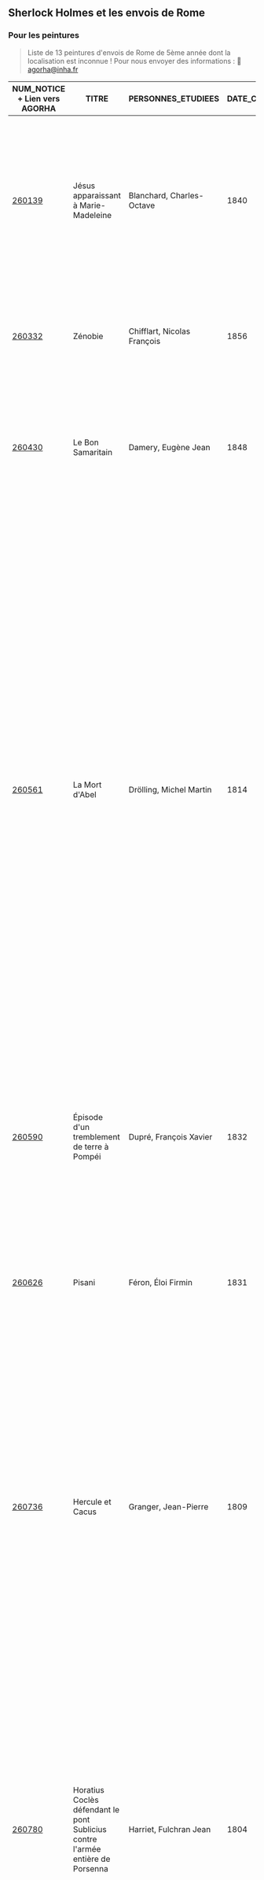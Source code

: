 ## Sherlock Holmes et les envois de Rome

### Pour les peintures

> Liste de 13 peintures d'envois de Rome de 5ème année dont la localisation est inconnue ! 
> Pour nous envoyer des informations : :email: [agorha@inha.fr](:email:)


| NUM_NOTICE + Lien vers AGORHA 	| TITRE 	| PERSONNES_ETUDIEES 	| DATE_CREATION 	| COMM_HIST 	|
|-	|-	|-	|-	|-	|
| [260139](https://agorha.inha.fr/inhaprod/ark:/54721/003260139) 	| Jésus apparaissant à Marie-Madeleine 	| Blanchard, Charles-Octave 	| 1840 	| Envoi réglementaire de 5e année exécuté en 4e année en raison de la réduction du temps de pension de l'artiste. Exposé à Rome en avril 1841, expédié à Paris le 3 juin suivant pour l'exposition des envois à l?École des beaux-arts (exposé). Exposé au Salon de 1842. 	|
| [260332](https://agorha.inha.fr/inhaprod/ark:/54721/003260332) 	| Zénobie 	| Chifflart, Nicolas François 	| 1856 	| Envoi réglementaire de 5e année. Exposé à Rome en avril, expédié à Paris le 23 juin 1857 pour l'exposition des envois à l?École des beaux-arts (exposé). 	|
| [260430](https://agorha.inha.fr/inhaprod/ark:/54721/003260430) 	| Le Bon Samaritain 	| Damery, Eugène Jean 	| 1848 	| Envoi réglementaire de 5e année. Exposé à Rome en avril 1849, expédié à Paris le 29 mai 1850 pour l'exposition des envois à l'École des beaux-arts (exposé). Exposé au Salon de 1850. 	|
| [260561](https://agorha.inha.fr/inhaprod/ark:/54721/003260561) 	| La Mort d'Abel 	| Drölling, Michel Martin 	| 1814 	| Envoi réglementaire de 5e année. L'artiste bénéficie en 1814 d'un report d'un an de pension lui permettant de mettre à exécution son dernier envoi de Rome (réduction de la pension de 5 à 4 ans entre 1811 et 1815). Drolling pense à traiter le sujet de la Mort d'Abel dès le mois de novembre 1812 (cabinet des arts graphiques du Louvre, inv. A 913, recto). Le 17 juin 1813, il fait parvenir à son père un premier croquis et tiendra peut-être compte des critiques que ce dernier lui renvoie (cabinet des arts graphiques du Louvre, inv. A 919, recto et A 956, recto). A la date du 3 juin 1815, l'artiste indique qu'il a presque terminé son tableau (cabinet des arts graphiques du Louvre, A 9321, recto). Exposé à Rome en 1815 (juin?), expédié à Paris le 2 septembre suivant, examiné par l'Académie des beaux-arts en 1816 (exposé). Exposé au Salon de 1817. Ancienne collection Sommariva. 	|
| [260590](https://agorha.inha.fr/inhaprod/ark:/54721/003260590) 	| Épisode d'un tremblement de terre à Pompéi 	| Dupré, François Xavier 	| 1832 	| Envoi réglementaire de 5e année. Exposé à Rome en avril 1833, expédié à Paris le 1er juin suivant pour l'époque de l'exposition des envois à l?École des beaux-arts (exposé). Exposé au Salon de 1834. 	|
| [260626](https://agorha.inha.fr/inhaprod/ark:/54721/003260626) 	| Pisani 	| Féron, Éloi Firmin 	| 1831 	| Envoi réglementaire de 5e année. Exposé à Rome en 1832, expédié à Paris le 15 juin suivant pour l'époque de l'exposition des envois à l?École des beaux-arts (exposé). Exposé à Paris au Salon de 1833 sous le titre " Victor Pisani délivré de prison ""." 	|
| [260736](https://agorha.inha.fr/inhaprod/ark:/54721/003260736) 	| Hercule et Cacus 	| Granger, Jean-Pierre 	| 1809 	| Envoi réglementaire de 5e année. L'artiste aurait du livrer son envoi pour la fin de l'année 1810, mais le retard qu'il apporte à achever son tableau - achèvement qui intervient probablement au courant du mois de juillet 1811 - oblige le directeur de l'Académie de France à Rome à différer l'expédition des envois jusqu'au début du mois d'août 1811. Expédié à Paris le 1er août 1811, examiné à la fin de l'année par l'Académie des beaux-arts (exposé ?). 	|
| [260780](https://agorha.inha.fr/inhaprod/ark:/54721/003260780) 	| Horatius Coclès défendant le pont Sublicius contre l'armée entière de Porsenna 	| Harriet, Fulchran Jean 	| 1804 	| Envoi réglementaire de 5e année. Commencé en 1804 et laissé inachevé par le décès de l'artiste le 11 septembre 1805. Le directeur de l'Académie de France à Rome, Suvée, évoque dans l?État des envois de peinture de 1804-1805 un tableau de 22 pieds sur 16, composé d'une quarantaine de figures dont plus de vingt au premier plan. Les figures étaient considérées comme terminées lorsque l'artiste en a effacé huit afin de les reprendre. C'est vraisemblablement lors de ce travail que le peintre est tombé gravement malade. Non exposé à la Villa Médicis en 1805. 	|
| [260789](https://agorha.inha.fr/inhaprod/ark:/54721/003260789) 	| Romulus et Rémus trouvés sur les bords du Tibre par le berger Faustulus 	| Heim, François Joseph 	| 1810 	| Envoi réglementaire de 5e année. Laissé inachevé par l'artiste en raison du retranchement d'une année de pension intervenue au courant de l'année de 1810. Cité dans l?État des envois de peinture de 1811, non remis à l'Académie des beaux-arts pour examen. 	|
| [260809](https://agorha.inha.fr/inhaprod/ark:/54721/003260809) 	| Pâris et Oenone 	| Hesse, Nicolas Auguste 	| 1823 	| Envoi réglementaire de 5e année. Exposé à Rome en avril 1824, expédié à Paris le 14 mai suivant pour l'époque de l'exposition des envois (exposé). 	|
| [261029](https://agorha.inha.fr/inhaprod/ark:/54721/003261029) 	| Cornélie, mère des Gracques 	| Lefebvre, Jules Joseph 	| 1866 	| Envoi réglementaire de 5e année (Règlement de 1846). Exécuté à Rome en 1867, exposé inachevé à l'Académie de France à Rome en juin 1867, envoyé directement par l'artiste à Paris pour l'époque de l'exposition des Envois à l'École des beaux-arts (Archives de l'Académie de France à Rome, 66, f°1-2), exposé inachevé à l'École des beaux-arts en août 1867. 	|
| [261068](https://agorha.inha.fr/inhaprod/ark:/54721/003261068) 	| Sainte Dorothée martyre 	| Lenepveu, Jules-Eugène 	| 1852 	| Envoi réglementaire de 5e année. Exposé à Rome en avril 1853, expédié à Paris le 4 juin suivant pour l'exposition des envois à l'École des beaux-arts (exposé). 	|
| [261277](https://agorha.inha.fr/inhaprod/ark:/54721/003261277) 	| L'Arrivée d'Iphigénie en Aulide 	| Odevaere, Joseph Dionysius 	| 1809 	| Envoi réglementaire de 5e année. Exécuté en 1810, cité dans l?État des envois de peinture pour 1811, mais non expédié à Paris avec les envois de 1811. Non soumis au jugement de l'Académie des beaux-arts en 1811 et 1812. Exposé au Salon de 1812. 	|

### Pour les sculptures

> Liste de 13 sculptures d'envois de Rome de 5ème année dont la localisation est inconnue ! 
> Pour nous envoyer des informations : :email: [agorha@inha.fr](:email:)

| NUM_NOTICE 	| TITRES 1 	| PERSONNES_ETUDIEES 	| DATE_CREATION 	| COMM_HIST 	|
|-	|-	|-	|-	|-	|
| [260019](https://agorha.inha.fr/inhaprod/ark:/54721/003260019) 	| Un pugilateur 	| Auguste, Jules Robert 	| 1812 	| Envoi réglementaire de 5e année exécuté en 4e année. Exécuté entre 1812 et 1814. Non envoyé à Paris en 1813 et 1814 par l'Académie de France faute de moyens d'expédition pour l'ensemble des envois de sculpture. Cité également dans l'État des envois de sculpture de 1814. 	|
| [260176](https://agorha.inha.fr/inhaprod/ark:/54721/003260176) 	| La Modestie 	| Bonnassieux, Jean-Marie 	| 1841 	| Envoi réglementaire de 5e année (non cité dans l'État des envois de sculpture de 1842). Exposé à Rome en avril 1842, expédié à Paris le 20 juillet suivant pour l'époque de l'exposition des envois à l'École des beaux-arts (exposé). Exposé au Salon de 1844. 	|
| [260266](https://agorha.inha.fr/inhaprod/ark:/54721/003260266) 	| L'Innocence réchauffant un serpent en son sein 	| Callamard, Charles-Antoine 	| 1803 	| Envoi réglementaire de 5e année. Modèle en plâtre. Non expédié à Paris en 1804. Exposé à Rome en 1805 dans le dernier trimestre de l'année d'après Henry Lapauze. Non expédié à Paris. 	|
| [260273](https://agorha.inha.fr/inhaprod/ark:/54721/003260273) 	| Socrate appuyé sur son groupe des Grâces 	| Calloigne, Jean Robert 	| 1810 	| Envoi réglementaire de 5e année. Achevé à la date du 25 août 1811 (État des envois de sculpture, 1809-1811). Également mentionné dans l'État des envois de sculpture de 1812. Non expédié à Paris faute de moyens d'expédition. 	|
| [261633](https://agorha.inha.fr/inhaprod/ark:/54721/003261633) 	| Sapho 	| Dimier, Abel 	| 1824 	| Envoi réglementaire de 5e année (Règlement de 1821). Exposé achevé à Rome en avril, expédié à Paris le 18 juin 1825 pour l'époque de l'exposition des envois à l'École des beaux-arts. 	|
| [261635](https://agorha.inha.fr/inhaprod/ark:/54721/003261635) 	| L'Éducation de Bacchus 	| Doublemard, Amédée Donatien 	| 1860 	| Envoi réglementaire de 5e année exécuté en 3e année. Autorisé par le ministre à achever son envoi à Paris pour raison de santé. Expédition du marbre ébauché à Paris le 31 janvier 1861 accompagné du plâtre (Archives nationales, F21 596, Lettre Schnetz à Walewski, Rome, le 9 février 1861). Exposé inachevé l'École des beaux-arts de Paris en octobre 1861. Acheté par l'État en 1862 pour une somme de 12000 francs versée par acomptes (Archives nationales, F21 134, dossier 48). Exposé au Salon de 1863 où le groupe remporte une médaille de 3e classe. Attribué au Ministère de l'Agriculture pour orner le salon de réception (Archives nationales, F21 134, dossier 48). Exposé en 1873 à Vienne lors de l'Exposition universelle et endommagé à son retour en gare de Fontainebleau. Restauré par Doublemard sur des crédits votés en 1883 (Archives nationales, F21 134, dossier 48). Restitué en 1893 au dépôt des marbres. En 1894, il est question d'envoyer la statue en Algérie, cependant l'aboutissement du dépôt n'est pas connu. Localisation actuelle inconnue. 	|
| [260583](https://agorha.inha.fr/inhaprod/ark:/54721/003260583) 	| Philoctète accablé par la douleur 	| Dupaty, Charles 	| 28 septembre 1803 (5 Vendémiaire An 12) 	| Envoi réglementaire. A la date du 28 septembre 1803, reçu d'une somme de 300 francs pour les frais du modèle destiné au Philoctète de 5e année (G. Brunel, Directorat de Suvée, p. 408). La figure est ébauchée en février 1804 (G. Brunel, p. 455). Exposé à la Villa Médicis en 1805 et 1806 (État des envois, 1805-1808, sculpture). Non expédié à Paris en raison de difficultés budgétaires. 	|
| [261647](https://agorha.inha.fr/inhaprod/ark:/54721/003261647) 	| L'Amour et Psyché 	| Godde, Charles Joseph 	| 1845 	| Envoi réglementaire de 5e année exécuté en 4e année. La mise en route de l'exécution de l'envoi a été retardée par la difficulté de se procurer un marbre puis l'ampleur du travail en a rendu impossible l'achèvement pour l'époque de l'exposition des envois à Rome (État envois, 1846, sculpture). Arrivé au terme de sa pension, l'artiste n'a pas été en mesure de produire son dernier envoi de Rome. 	|
| [260917](https://agorha.inha.fr/inhaprod/ark:/54721/003260917) 	| Thésée 	| Laitié, Charles René 	| 1810 	| Envoi réglementaire de 5e année. Achevé à la date du 25 août 1811 (État des envois de sculpture, 1809-1811). Non envoyé à Paris en 1811 faute de moyens d'expédition pour l'ensemble des envois de sculpture. 	|
| [261237](https://agorha.inha.fr/inhaprod/ark:/54721/003261237) 	| Thésée vainqueur d'Hippolyte, la reine des Amazones 	| Mouton, Antoine 	| 1803 	| Envoi réglementaire de 5e année. Exposé à Rome en 1805 et 1806, non expédié à Paris en 1806. 	|
| [261368](https://agorha.inha.fr/inhaprod/ark:/54721/003261368) 	| Thésée combattant le Minotaure 	| Ramey, Étienne-Jules 	| 1820 	| Envoi réglementaire de 5e année. Non exposé à Rome en 1821 car inachevé. Moulage en cours en mai 1821 (Archives nationales, 20180401/1, Lettre de Thévenin à Siméon, le 21 mai 1821). Expédié à Paris le 14 septembre 1821 (Archives nationales, 20180401/1, Lettre de Thévenin à Henraux, le 14 septembre 1821), arrivé à Paris après la séance publique de l'Académie et pour cette raison, non soumis à son examen en 1821. Exposé au Salon de 1822. Commandé en marbre par le gouvernement en 1822. 	|
| [261406](https://agorha.inha.fr/inhaprod/ark:/54721/003261406) 	| Nisus et Euryale 	| Roman, Jean-Baptiste 	| 1821 	| Envoi réglementaire de 5e année. Achevé à la date du 7 novembre 1821 alors que Roman est reparti pour Paris (Archives de l'Académie des beaux-arts, 5 E 12, Lettre de Thévenin à Quatremère de Quincy, Rome, 7 novembre 1821). Expédié à Paris le 10 mars 1822 (Archives nationales, 20180401/1-11, fol. 171bis-172, Lettre Thévenin à Corbière, Rome, 18 avril 1822). Exposé directement au Salon de 1822. Commandé en marbre par le Ministère de la Maison du Roi le 16 juillet 1822. 	|
| [261740](https://agorha.inha.fr/inhaprod/ark:/54721/003261740) 	| Achille au bord de la mer 	| Tournois, Joseph 	| 1862 	| Envoi réglementaire de 5e année. Exposé inachevé à Rome en avril 1863. Expédié à Paris le 11 juillet 1863. Soumis inachevé au jugement de l'Académie des beaux-arts. 	|
